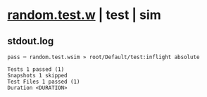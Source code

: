 # [random.test.w](../../../../../../examples/tests/sdk_tests/math/random.test.w) | test | sim

## stdout.log
```log
pass ─ random.test.wsim » root/Default/test:inflight absolute

Tests 1 passed (1)
Snapshots 1 skipped
Test Files 1 passed (1)
Duration <DURATION>
```

